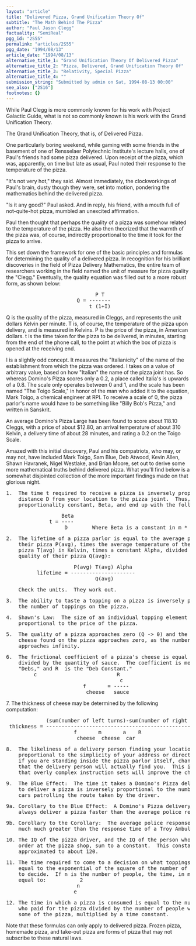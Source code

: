 ```yaml
---
layout: "article"
title: "Delivered Pizza, Grand Unification Theory Of"
subtitle: "The Math Behind The Pizza"
author: "Paul Jason Clegg"
factuality: "SemiReal"
pgg_id: "2S55"
permalink: "articles/2S55"
pgg_date: "1994/08/13"
article_date: "1994/08/13"
alternative_title_1: "Grand Unification Theory Of Delivered Pizza"
alternative_title_2: "Pizza, Delivered, Grand Unification Theory Of"
alternative_title_3: "Relativity, Special Pizza"
alternative_title_4: ""
submission_string: "Submitted by admin on Sat, 1994-08-13 00:00"
see_also: ["2S16"]
footnotes: {}
---
```

<div>
<p>While Paul Clegg is more commonly known for his work with Project Galactic Guide, what is not so commonly known is his work with the Grand Unification Theory.</p>
<p>The Grand Unification Theory, that is, of Delivered Pizza.</p>
<p>One particularly boring weekend, while gaming with some friends in the basement of one of Rensselaer Polytechnic Institute's lecture halls, one of Paul's friends had some pizza delivered. Upon receipt of the pizza, which was, apparently, on time but late as usual, Paul noted their response to the temperature of the pizza.</p>
<p>"It's not very hot," they said. Almost immediately, the clockworkings of Paul's brain, dusty though they were, set into motion, pondering the mathematics behind the delivered pizza.</p>
<p>"Is it any good?" Paul asked. And in reply, his friend, with a mouth full of not-quite-hot pizza, mumbled an unexcited affirmation.</p>
<p>Paul then thought that perhaps the quality of a pizza was somehow related to the temperature of the pizza. He also then theorized that the warmth of the pizza was, of course, indirectly proportional to the time it took for the pizza to arrive.</p>
<p>This set down the framework for one of the basic principles and formulas for determining the quality of a delivered pizza. In recognition for his brilliant discoveries in the field of Pizza Delivery Mathematics, the entire team of researchers working in the field named the unit of measure for pizza quality the "Clegg." Eventually, the quality equation was filled out to a more robust form, as shown below:</p>
<pre>
                             P T
                       Q = -------
                           t (1+I)
</pre>
<p>Q is the quality of the pizza, measured in Cleggs, and represents the unit dollars Kelvin per minute. T is, of course, the temperature of the pizza upon delivery, and is measured in Kelvins. P is the price of the pizza, in American dollars. t is the time taken for the pizza to be delivered, in minutes, starting from the end of the phone call, to the point at which the box of pizza is opened at the receiving end.</p>
<p>I is a slightly odd concept. It measures the "Italianicity" of the name of the establishment from which the pizza was ordered. I takes on a value of arbitrary value, based on how "Italian" the name of the pizza joint has. So whereas Domino's Pizza scores only a 0.2, a place called Italia's is upwards of a 0.8. The scale only operates between 0 and 1, and the scale has been named "The Toigo Scale," in honor of the man who added it to the equation, Mark Toigo, a chemical engineer at RPI. To receive a scale of 0, the pizza parlor's name would have to be something like "Billy Bob's Pizza," and written in Sanskrit.</p>
<p>An average Domino's Pizza Large has been found to score about 118.10 Cleggs, with a price of about $12.80, an arrival temperature of about 310 Kelvin, a delivery time of about 28 minutes, and rating a 0.2 on the Toigo Scale.</p>
<p>Amazed with this initial discovery, Paul and his compatriots, who may, or may not, have included Mark Toigo, Sam Blue, Deb Atwood, Kevin Allen, Shawn Havranek, Nigel Westlake, and Brian Moore, set out to derive some more mathematical truths behind delivered pizza. What you'll find below is a somewhat disjointed collection of the more important findings made on that glorious night.</p>
<pre>
1.  The time t required to receive a pizza is inversely proportional to the
    distance D from your location to the pizza joint.  Thus, we introduce a
    proportionality constant, Beta, and end up with the following equation:
</pre>
<pre>
                  Beta
              t = ----
                   D        Where Beta is a constant in m * s.
</pre>
<pre>
2.  The lifetime of a pizza parlor is equal to the average price of
    their pizza P(avg), times the average temperature of the delivered
    pizza T(avg) in Kelvin, times a constant Alpha, divided by the average
    quality of their pizza Q(avg):
</pre>
<pre>
                      P(avg) T(avg) Alpha
          lifetime = ---------------------
                             Q(avg)
</pre>
<pre>
    Check the units.  They work out.
</pre>
<pre>
3.  The ability to taste a topping on a pizza is inversely proportional to
    the number of toppings on the pizza.
</pre>
<pre>
4.  Shawn's Law:  The size of an individual topping element is inversely
    proportional to the price of the pizza.
</pre>
<pre>
5.  The quality of a pizza approaches zero (Q -&gt; 0) and the amount of
    cheese found on the pizza approaches zero, as the number of toppings
    approaches infinity.
</pre>
<pre>
6.  The frictional coefficient of a pizza's cheese is equal to a constant
    divided by the quantity of sauce.  The coefficient is measured in
    "Debs," and R  is the "Deb Constant."
         c                          R
                                     c
                         f       = -----
                          cheese   sauce
</pre>
<p>7. The thickness of cheese may be determined by the following computation:</p>
<pre>
             (sum(number of left turns)-sum(number of right turns)mv
 thickness = -------------------------------------------------------
                      f       m       a    R
                       cheese  cheese  car
</pre>
<pre>
8.  The likeliness of a delivery person finding your location is inversely
    proportional to the simplicity of your address or directions.  Thus,
    if you are standing inside the pizza parlor itself, chances are slim
    that the delivery person will actually find you.  This is not to say
    that overly complex instruction sets will improve the chances greatly.
</pre>
<pre>
9.  The Blue Effect:  The time it takes a Domino's Pizza delivery person
    to deliver a pizza is inversely proportional to the number of police
    cars patrolling the route taken by the driver.
</pre>
<pre>
9a. Corollary to the Blue Effect:  A Domino's Pizza delivery person will
    always deliver a pizza faster than the average police response time.
</pre>
<pre>
9b. Corollary to the Corollary:  The average police response time is much
    much much greater than the response time of a Troy Ambulance.
</pre>
<pre>
10. The IQ of the pizza driver, and the IQ of the person who takes the
    order at the pizza shop, sum to a constant.  This constant has been
    approximated to about 120.
</pre>
<pre>
11. The time required to come to a decision on what toppings to order is
    equal to the exponential of the square of the number of people trying
    to decide.  If n is the number of people, the time, in minutes, is
    equal to:           2
                       n
                      e
</pre>
<pre>
12. The time in which a pizza is consumed is equal to the number of people
    who paid for the pizza divided by the number of people who actually ate
    some of the pizza, multiplied by a time constant.
</pre>
<p>Note that these formulas can only apply to delivered pizza. Frozen pizza, homemade pizza, and take-out pizza are forms of pizza that may not subscribe to these natural laws.</p>
</div>
